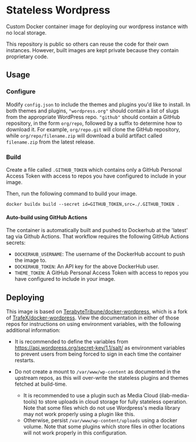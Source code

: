 # Stateless Wordpress
Custom Docker container image for deploying our wordpress instance with no local storage.

This repository is public so others can reuse the code for their own instances. However, built images are kept private because they contain proprietary code.

## Usage
### Configure
Modify `config.json` to include the themes and plugins you'd like to install. In both themes and plugins, `"wordpress.org"` should contain a list of slugs from the appropriate WordPress repo. `"github"` should contain a GitHub repository, in the form `org/repo`, followed by a suffix to determine how to download it. For example, `org/repo.git` will clone the GitHub repository, while `org/repo/filename.zip` will download a build artifact called `filename.zip` from the latest release.

### Build
Create a file called `.GITHUB_TOKEN` which contains only a GitHub Personal Access Token with access to repos you have configured to include in your image.

Then, run the following command to build your image.
```
docker buildx build --secret id=GITHUB_TOKEN,src=./.GITHUB_TOKEN .
```

#### Auto-build using GitHub Actions
The container is automatically built and pushed to Dockerhub at the 'latest' tag via Github Actions. That workflow requires the following GitHub Actions secrets:
- `DOCKERHUB_USERNAME`: The username of the DockerHub account to push the image to.
- `DOCKERHUB_TOKEN`: An API key for the above DockerHub user.
- `THEME_TOKEN`: A GitHub Personal Access Token with access to repos you have configured to include in your image.

## Deploying
This image is based on [TerabyteTribune/docker-wordpress](https://github.com/TerabyteTribune/docker-wordpress), which is a fork of [TrafeX/docker-wordpress](https://github.com/TrafeX/docker-wordpress). View the documentation in either of those repos for instructions on using environment variables, with the following additional information:

- It is recommended to define the variables from https://api.wordpress.org/secret-key/1.1/salt/ as environment variables to prevent users from being forced to sign in each time the container restarts.

- Do not create a mount to `/var/www/wp-content` as documented in the upstream repos, as this will over-write the stateless plugins and themes fetched at build-time.
    - It is recommended to use a plugin such as Media Cloud (ilab-media-tools) to store uploads in cloud storage for fully stateless operation. Note that some files which do not use Wordpress's media library may not work properly using a plugin like this.
    - Otherwise, persist `/var/www/wp-content/uploads` using a docker volume. Note that some plugins which store files in other locations will not work properly in this configuration.
